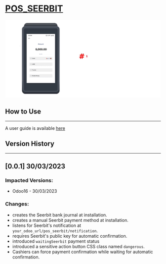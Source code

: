 # [POS_SEERBIT](http://apps.odoo.com/module/v16/pos_seerbit/)

![Banner](./pos_seerbit/static/description/seerbit.gif)   

## How to Use
---
A user guide is available [here](https://apps.odoo.com/apps/modules/16.0/seerbit/)

## Version History
---
## **[0.0.1]** 30/03/2023
### Impacted Versions:
- Odoo16 - 30/03/2023
### Changes:
- creates the Seerbit bank journal at installation.
- creates a manual Seerbit payment method at installation.
- listens for Seerbit's notification at `your_odoo_url/pos_seerbit/notification`.
- requires Seerbit's public key for automatic confirmation.
- introduced `waitingSeerbit` payment status
- introduced a sensitive action button CSS class named `dangerous`.
- Cashiers can force payment confirmation while waiting for automatic confirmation.